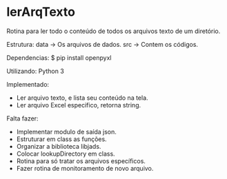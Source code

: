 # lerArqTexto
Rotina para ler todo o conteúdo de todos os arquivos texto de um diretório.

  Estrutura:
    data -> Os arquivos de dados.
    src  -> Contem os códigos.

  Dependencias:
    $ pip install openpyxl

  Utilizando:
    Python 3


Implementado:

  - Ler arquivo texto, e lista seu conteúdo na tela.
  - Ler arquivo Excel especifico, retorna string.

Falta fazer:

  - Implementar modulo de saída json.
  - Estruturar em class as funções.
  - Organizar a biblioteca libjads.
  - Colocar lookupDirectory em class.
  - Rotina para só tratar os arquivos específicos.
  - Fazer rotina de monitoramento de novo arquivo.

  

